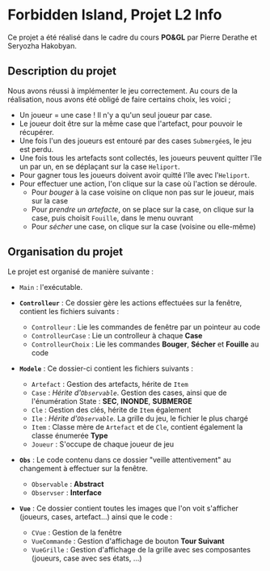 # Forbidden Island, Projet L2 Info

Ce projet a été réalisé dans le cadre du cours **PO&GL** par Pierre Derathe et Seryozha Hakobyan.

## Description du projet

Nous avons réussi à implémenter le jeu correctement. Au cours de la réalisation, nous avons été obligé de faire certains choix, les voici ;

- Un joueur = une case ! Il n'y a qu'un seul joueur par case.
- Le joueur doit être sur la même case que l'artefact, pour pouvoir le récupérer.
- Une fois l'un des joueurs est entouré par des cases `Submergée`s, le jeu est perdu.
- Une fois tous les artefacts sont collectés, les joueurs peuvent quitter l'île un par un, en se déplaçant sur la case `Heliport`.
- Pour gagner tous les joueurs doivent avoir quitté l'île avec l'`Heliport`.
- Pour effectuer une action, l'on clique sur la case où l'action se déroule. 
  - Pour *bouger* à la case voisine on clique non pas sur le joueur, mais sur la case
  - Pour *prendre un artefacte*, on se place sur la case, on clique sur la case, puis choisit `Fouille`, dans le menu ouvrant
  - Pour *sécher* une case, on clique sur la case (voisine ou elle-même)

## Organisation du projet

Le projet est organisé de manière suivante :

- `Main` : l'exécutable.

- **`Controlleur`** : Ce dossier gère les actions effectuées sur la fenêtre, contient les fichiers suivants :
  - `Controlleur` : Lie les commandes de fenêtre par un pointeur au code
  - `ControlleurCase` : Lie un controlleur à chaque **Case**
  - `ControlleurChoix` : Lie les commandes **Bouger**, **Sécher** et **Fouille** au code 

- **`Modele`** : Ce dossier-ci contient les fichiers suivants :
  - `Artefact` : Gestion des artefacts, hérite de `Item`
  - `Case` : *Hérite d'`Observable`*. Gestion des cases, ainsi que de l'énumération State : **SEC**, **INONDE**, **SUBMERGE**
  - `Cle` : Gestion des clés, hérite de `Item` également
  - `Ile` : *Hérite d'`Observable`*. La grille du jeu, le fichier le plus chargé
  - `Item` : Classe mère de `Artefact` et de `Cle`, contient également la classe énumerée **Type**
  - `Joueur` : S'occupe de chaque joueur de jeu

- **`Obs`** : Le code contenu dans ce dossier "veille attentivement" au changement à effectuer sur la fenêtre. 
  - `Observable` : **Abstract**
  - `Observser` : **Interface**

- **`Vue`**  : Ce dossier contient toutes les images que l'on voit s'afficher (joueurs, cases, artefact...) ainsi que le code :
    - `CVue` : Gestion de la fenêtre
    - `VueCommande` : Gestion d'affichage de bouton **Tour Suivant**
    - `VueGrille` : Gestion d'affichage de la grille avec ses composantes (joueurs, case avec ses états, ...)
